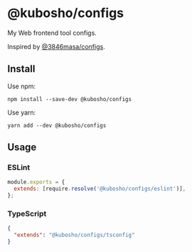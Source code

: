 # @kubosho/configs

My Web frontend tool configs.

Inspired by [@3846masa/configs](https://github.com/3846masa/configs).

## Install

Use npm:

```shell
npm install --save-dev @kubosho/configs
```

Use yarn:

```shell
yarn add --dev @kubosho/configs
```

## Usage

### ESLint

```javascript
module.exports = {
  extends: [require.resolve('@kubosho/configs/eslint')],
};
```

### TypeScript

```json
{
  "extends": "@kubosho/configs/tsconfig"
}
```
